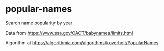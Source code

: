 # popular-names

Search name popularity by year

Data from https://www.ssa.gov/OACT/babynames/limits.html

Algorithm at https://algorithmia.com/algorithms/koverholt/PopularNames
